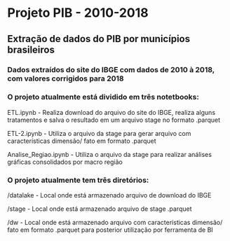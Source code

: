 # Projeto PIB - 2010-2018
## Extração de dados do PIB por municípios brasileiros 

### Dados extraídos do site do IBGE com dados de 2010 à 2018, com valores corrigidos para 2018

### O projeto atualmente está dividido em três notetbooks:

ETL.ipynb - Realiza download do arquivo do site do IBGE, realiza alguns tratamentos e salva o resultado em um arquivo stage no formato .parquet
<p>
ETL-2.ipynb - Utiliza o arquivo da stage para gerar arquivo com características dimensão/ fato em formato .parquet
<p>
Analise_Regiao.ipynb - Utiliza o arquivo da stage para realizar análises gráficas consolidados por macro região


### O projeto atualmente tem três diretórios:

/datalake - Local onde está armazenado arquivo de download do IBGE
<p>
/stage - Local onde está armazenado arquivo de stage .parquet
<p>
/dw - Local onde está armazenado arquivo com características dimensão/ fato em formato .parquet para posterior utilização por ferramenta de BI
